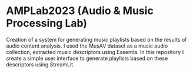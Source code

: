 # AMPLab2023 (Audio & Music Processing Lab)

Creation of a system for generating music playlists based on the results of audio content analysis. 
I used the MusAV dataset as a music audio collection, extracted music descriptors using Essentia.
In this repository I create a simple user interface to generate playlists based on these descriptors using StreamLit.
